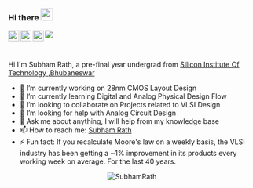 ### Hi there <img src="https://media.giphy.com/media/hvRJCLFzcasrR4ia7z/giphy.gif" width="25px">

<a href="https://www.linkedin.com/in/srath01/">
  <img align="left" alt="Subham's LinkedIN" width="22px" src="https://raw.githubusercontent.com/peterthehan/peterthehan/master/assets/linkedin.svg" />
</a>

<a href="https://twitter.com/SubhamRath17">
  <img align="left" alt="Subham Rath | Twitter" width="22px" src="https://raw.githubusercontent.com/peterthehan/peterthehan/master/assets/twitter.svg" />
</a>

<a href="https://discord.gg/6baTMaAD">
  <img align="left" alt="Subham's Discord" width="22px" src="https://raw.githubusercontent.com/peterthehan/peterthehan/master/assets/discord.svg" />
</a>

![](https://visitor-badge.glitch.me/badge?page_id=SubhamRath.SubhamRath)

<br />

Hi I'm Subham Rath, a pre-final year undergrad from [Silicon Institute Of Technology ,Bhubaneswar](https://www.silicon.ac.in/)
- 🔭 I’m currently working on 28nm CMOS Layout Design
- 🌱 I’m currently learning Digital and Analog Physical Design Flow
- 👯 I’m looking to collaborate on Projects related to VLSI Design
- 🤔 I’m looking for help with Analog Circuit Design
- 💬 Ask me about anything, I will help from my knowledge base
- 📫 How to reach me: [Subham Rath](srath953@gmail.com)
- ⚡ Fun fact: If you recalculate Moore's law on a weekly basis, the VLSI industry has been getting a ~1% improvement in its products every working week on average. For the last 40 years.



<p align="center"> <img src="https://github-readme-stats.vercel.app/api?username=SubhamRath&show_icons=true&theme=gotham" alt="SubhamRath" />
